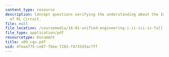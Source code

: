 ```yaml
---
content_type: resource
description: Concept questions verifying the understanding about the Impulse Response
  of RL Circuit.
file: null
file_location: /coursemedia/16-01-unified-engineering-i-ii-iii-iv-fall-2005-spring-2006/4feaa775ce87fbbe7283f4735d3ac7ff_s09_cgs.pdf
file_type: application/pdf
resourcetype: Document
title: s09_cgs.pdf
uid: 4feaa775-ce87-fbbe-7283-f4735d3ac7ff
---
```

